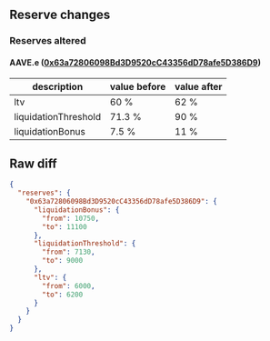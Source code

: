 ## Reserve changes

### Reserves altered

#### AAVE.e ([0x63a72806098Bd3D9520cC43356dD78afe5D386D9](https://snowscan.xyz/address/0x63a72806098Bd3D9520cC43356dD78afe5D386D9))

| description | value before | value after |
| --- | --- | --- |
| ltv | 60 % | 62 % |
| liquidationThreshold | 71.3 % | 90 % |
| liquidationBonus | 7.5 % | 11 % |


## Raw diff

```json
{
  "reserves": {
    "0x63a72806098Bd3D9520cC43356dD78afe5D386D9": {
      "liquidationBonus": {
        "from": 10750,
        "to": 11100
      },
      "liquidationThreshold": {
        "from": 7130,
        "to": 9000
      },
      "ltv": {
        "from": 6000,
        "to": 6200
      }
    }
  }
}
```